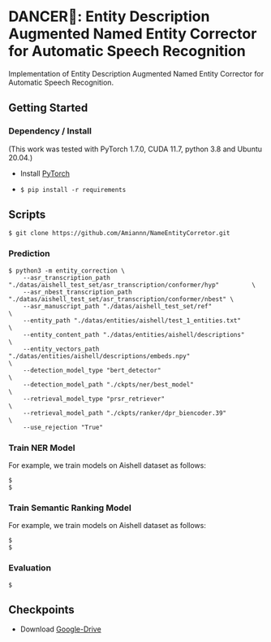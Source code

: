 # DANCER💃: Entity Description Augmented Named Entity Corrector for Automatic Speech Recognition
Implementation of Entity Description Augmented Named Entity Corrector for Automatic Speech Recognition.

## Getting Started

### Dependency / Install

(This work was tested with PyTorch 1.7.0, CUDA 11.7, python 3.8 and Ubuntu 20.04.)

- Install [PyTorch](https://pytorch.org/get-started/locally/)

- `$ pip install -r requirements`


## Scripts

```
$ git clone https://github.com/Amiannn/NameEntityCorretor.git
```

### Prediction

```
$ python3 -m entity_correction \
    --asr_transcription_path "./datas/aishell_test_set/asr_transcription/conformer/hyp"         \
    --asr_nbest_transcription_path "./datas/aishell_test_set/asr_transcription/conformer/nbest" \
    --asr_manuscript_path "./datas/aishell_test_set/ref"                                        \
    --entity_path "./datas/entities/aishell/test_1_entities.txt"                                \
    --entity_content_path "./datas/entities/aishell/descriptions"                               \
    --entity_vectors_path "./datas/entities/aishell/descriptions/embeds.npy"                    \
    --detection_model_type "bert_detector"                                                      \
    --detection_model_path "./ckpts/ner/best_model"                                             \
    --retrieval_model_type "prsr_retriever"                                                     \
    --retrieval_model_path "./ckpts/ranker/dpr_biencoder.39"                                    \
    --use_rejection "True"
```

### Train NER Model

For example, we train models on Aishell dataset as follows:

```
$ 
$ 
```

### Train Semantic Ranking Model

For example, we train models on Aishell dataset as follows:

```
$ 
$ 
```

### Evaluation

```
$
```

## Checkpoints
- Download [Google-Drive](https://pytorch.org/get-started/locally/)